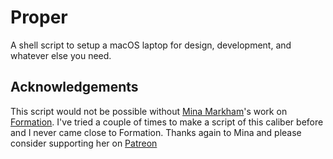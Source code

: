 # Proper
A shell script to setup a macOS laptop for design, development, and whatever else you need.

## Acknowledgements
This script would not be possible without [Mina Markham](https://twitter.com/MinaMarkham)'s work on [Formation](https://github.com/minamarkham/formation). I've tried a couple of times to make a script of this caliber before and I never came close to Formation. Thanks again to Mina and please consider supporting her on [Patreon](https://www.patreon.com/minamarkham)
